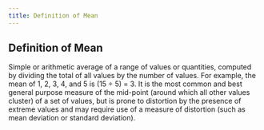 ```yaml
---
title: Definition of Mean
---
```

## Definition of Mean


Simple or arithmetic average of a range of values or quantities, computed by dividing the total of all values by the number of values. For example, the mean of 1, 2, 3, 4, and 5 is (15 ÷ 5) = 3. It is the most common and best general purpose measure of the mid-point (around which all other values cluster) of a set of values, but is prone to distortion by the presence of extreme values and may require use of a measure of distortion (such as mean deviation or standard deviation).

